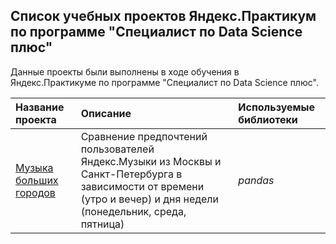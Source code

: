 ## Список учебных проектов Яндекс.Практикум по программе "Специалист по Data Science плюс"

Данные проекты были выполнены в ходе обучения в Яндекс.Практикуме по программе "Специалист по Data Science плюс".

| Название проекта | Описание | Используемые библиотеки | 
| :---------------------- | :---------------------- | :---------------------- |
| [Музыка больших городов](project_1_yandex_music) | Сравнение предпочтений пользователей Яндекс.Музыки из Москвы и Санкт-Петербурга в зависимости от времени (утро и вечер) и дня недели (понедельник, среда, пятница)| *pandas* |